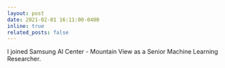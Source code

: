 ```yaml
---
layout: post
date: 2021-02-01 16:11:00-0400
inline: true
related_posts: false
---
```


I joined Samsung AI Center - Mountain View as a Senior Machine Learning Researcher.
